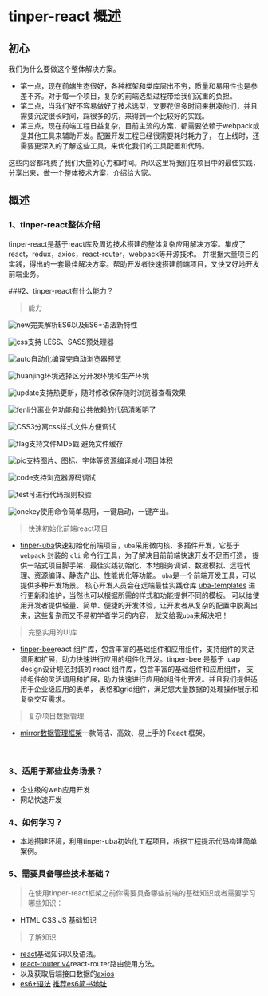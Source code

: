 # tinper-react 概述

## 初心

我们为什么要做这个整体解决方案。

- 第一点，现在前端生态很好，各种框架和类库层出不穷，质量和易用性也是参差不齐。对于每一个项目，复杂的前端选型过程带给我们沉重的负担。
- 第二点，当我们好不容易做好了技术选型，又要花很多时间来拼凑他们，并且需要沉淀很长时间，踩很多的坑，来得到一个比较好的实践。
- 第三点，现在前端工程日益复杂，目前主流的方案，都需要依赖于webpack或是其他工具来辅助开发。配置开发工程已经很需要耗时耗力了， 在上线时，还需要更深入的了解这些工具，来优化我们的工具配置和代码。

这些内容都耗费了我们大量的心力和时间。所以这里将我们在项目中的最佳实践，分享出来，做一个整体技术方案，介绍给大家。

## 概述

### 1、tinper-react整体介绍

tinper-react是基于react库及周边技术搭建的整体复杂应用解决方案。集成了react，redux，axios，react-router，webpack等开源技术。 并根据大量项目的实践，得出的一套最佳解决方案。帮助开发者快速搭建前端项目，又快又好地开发前端业务。

###2、tinper-react有什么能力？

> 能力

![new](/Users/brucefang/Downloads/tinper-react框架/Summary-概述/img/new.svg)完美解析ES6以及ES6+语法新特性

![css](/Users/brucefang/Downloads/tinper-react框架/Summary-概述/img/css.svg)支持 LESS、SASS预处理器

![auto](/Users/brucefang/Downloads/tinper-react框架/Summary-概述/img/auto.svg)自动化编译完自动浏览器预览

![huanjing](/Users/brucefang/Downloads/tinper-react框架/Summary-概述/img/huanjing.svg)环境选择区分开发环境和生产环境

![update](/Users/brucefang/Downloads/tinper-react框架/Summary-概述/img/update.svg)支持热更新，随时修改保存随时浏览器查看效果

![fenli](/Users/brucefang/Downloads/tinper-react框架/Summary-概述/img/fenli.svg)分离业务功能和公共依赖的代码清晰明了

![CSS3](/Users/brucefang/Downloads/tinper-react框架/Summary-概述/img/CSS3.svg)分离css样式文件方便调试

![flag](/Users/brucefang/Downloads/tinper-react框架/Summary-概述/img/flag.svg)支持文件MD5戳 避免文件缓存

![pic](/Users/brucefang/Downloads/tinper-react框架/Summary-概述/img/pic.svg)支持图片、图标、字体等资源编译减小项目体积

![code](/Users/brucefang/Downloads/tinper-react框架/Summary-概述/img/code.svg)支持浏览器源码调试

![test](/Users/brucefang/Downloads/tinper-react框架/Summary-概述/img/test.svg)可进行代码规则校验

![onekey](/Users/brucefang/Downloads/tinper-react框架/Summary-概述/img/onekey.svg)使用命令简单易用，一键启动，一键产出。

> 快速初始化前端react项目

* [tinper-uba](https://github.com/iuap-design/tinper-uba)快速初始化前端项目，`uba`采用微内核、多插件开发，它基于 `webpack` 封装的 `cli` 命令行工具，为了解决目前前端快速开发不足而打造， 提供一站式项目脚手架、最佳实践初始化、本地服务调试、数据模拟、远程代理、资源编译、静态产出、性能优化等功能。 `uba`是一个前端开发工具，可以提供多种开发场景。 核心开发人员会在远端最佳实践仓库 [uba-templates](https://github.com/uba-templates) 进行更新和维护，当然也可以根据所需的样式和功能提供不同的模板。 可以给使用开发者提供轻量、简单、便捷的开发体验，让开发者从复杂的配置中脱离出来，这些复杂而又不易初学者学习的内容， 就交给我`uba`来解决吧！

> 完整实用的UI库

* [tinper-bee](http://bee.tinper.org/)react 组件库，包含丰富的基础组件和应用组件，支持组件的灵活调用和扩展，助力快速进行应用的组件化开发。tinper-bee 是基于 iuap design设计规范封装的 react 组件库，包含丰富的基础组件和应用组件， 支持组件的灵活调用和扩展，助力快速进行应用的组件化开发。并且我们提供适用于企业级应用的表单， 表格和grid组件，满足您大量数据的处理操作展示和复杂交互需求。

> 复杂项目数据管理

* [mirror数据管理框架](https://github.com/mirrorjs/mirror)一款简洁、高效、易上手的 React 框架。

  ​

### 3、适用于那些业务场景？

* 企业级的web应用开发
* 网站快速开发

### 4、如何学习？

* 本地搭建环境，利用tinper-uba初始化工程项目，根据工程提示代码构建简单案例。

### 5、需要具备哪些技术基础？

> 在使用tinper-react框架之前你需要具备哪些前端的基础知识或者需要学习哪些知识：

* HTML CSS JS 基础知识

> 了解知识

- [react](https://discountry.github.io/react/)基础知识以及语法。
- [react-router v4](http://reacttraining.cn/web/guides/quick-start)react-router路由使用方法。
- 以及获取后端接口数据的[axios](https://github.com/mzabriskie/axios)
- [es6+语法](http://es6.ruanyifeng.com/)  [推荐es6简书地址](https://www.jianshu.com/p/287e0bb867ae)